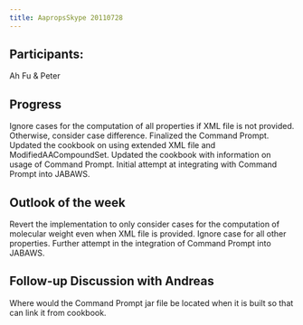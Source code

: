 ```yaml
---
title: AapropsSkype 20110728
---
```


Participants:
-------------

Ah Fu & Peter

Progress
--------

Ignore cases for the computation of all properties if XML file is not
provided. Otherwise, consider case difference. Finalized the Command
Prompt. Updated the cookbook on using extended XML file and
ModifiedAACompoundSet. Updated the cookbook with information on usage of
Command Prompt. Initial attempt at integrating with Command Prompt into
JABAWS.

Outlook of the week
-------------------

Revert the implementation to only consider cases for the computation of
molecular weight even when XML file is provided. Ignore case for all
other properties. Further attempt in the integration of Command Prompt
into JABAWS.

Follow-up Discussion with Andreas
---------------------------------

Where would the Command Prompt jar file be located when it is built so
that can link it from cookbook.
